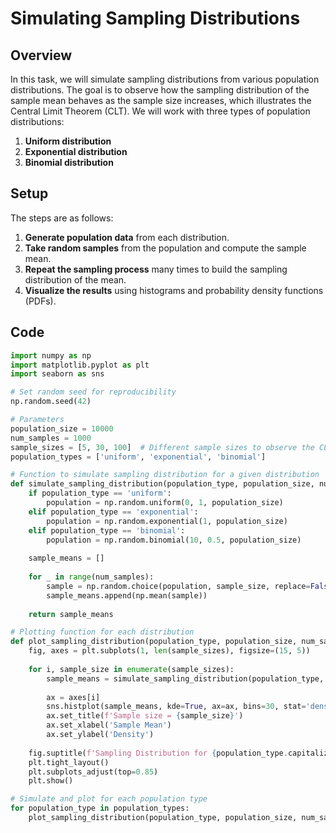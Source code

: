 # Simulating Sampling Distributions

## Overview
In this task, we will simulate sampling distributions from various population distributions. The goal is to observe how the sampling distribution of the sample mean behaves as the sample size increases, which illustrates the Central Limit Theorem (CLT). We will work with three types of population distributions:

1. **Uniform distribution**
2. **Exponential distribution**
3. **Binomial distribution**

## Setup

The steps are as follows:

1. **Generate population data** from each distribution.
2. **Take random samples** from the population and compute the sample mean.
3. **Repeat the sampling process** many times to build the sampling distribution of the mean.
4. **Visualize the results** using histograms and probability density functions (PDFs).

## Code

```python
import numpy as np
import matplotlib.pyplot as plt
import seaborn as sns

# Set random seed for reproducibility
np.random.seed(42)

# Parameters
population_size = 10000
num_samples = 1000
sample_sizes = [5, 30, 100]  # Different sample sizes to observe the CLT
population_types = ['uniform', 'exponential', 'binomial']

# Function to simulate sampling distribution for a given distribution
def simulate_sampling_distribution(population_type, population_size, num_samples, sample_size):
    if population_type == 'uniform':
        population = np.random.uniform(0, 1, population_size)
    elif population_type == 'exponential':
        population = np.random.exponential(1, population_size)
    elif population_type == 'binomial':
        population = np.random.binomial(10, 0.5, population_size)
    
    sample_means = []
    
    for _ in range(num_samples):
        sample = np.random.choice(population, sample_size, replace=False)
        sample_means.append(np.mean(sample))
    
    return sample_means

# Plotting function for each distribution
def plot_sampling_distribution(population_type, population_size, num_samples, sample_sizes):
    fig, axes = plt.subplots(1, len(sample_sizes), figsize=(15, 5))
    
    for i, sample_size in enumerate(sample_sizes):
        sample_means = simulate_sampling_distribution(population_type, population_size, num_samples, sample_size)
        
        ax = axes[i]
        sns.histplot(sample_means, kde=True, ax=ax, bins=30, stat='density')
        ax.set_title(f'Sample size = {sample_size}')
        ax.set_xlabel('Sample Mean')
        ax.set_ylabel('Density')
    
    fig.suptitle(f'Sampling Distribution for {population_type.capitalize()} Distribution')
    plt.tight_layout()
    plt.subplots_adjust(top=0.85)
    plt.show()

# Simulate and plot for each population type
for population_type in population_types:
    plot_sampling_distribution(population_type, population_size, num_samples, sample_sizes)

